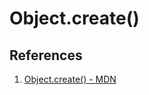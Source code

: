 # Object.create()

## References

1. [Object.create() - MDN](https://developer.mozilla.org/en-US/docs/Web/JavaScript/Reference/Global_Objects/Object/create)